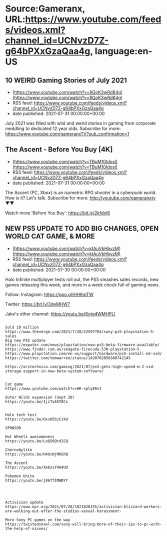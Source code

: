 # Source:Gameranx, URL:https://www.youtube.com/feeds/videos.xml?channel_id=UCNvzD7Z-g64bPXxGzaQaa4g, language:en-US

## 10 WEIRD Gaming Stories of July 2021
 - [https://www.youtube.com/watch?v=8QoK3wRd84g](https://www.youtube.com/watch?v=8QoK3wRd84g)
 - RSS feed: https://www.youtube.com/feeds/videos.xml?channel_id=UCNvzD7Z-g64bPXxGzaQaa4g
 - date published: 2021-07-31 00:00:00+00:00

July 2021 was filled with wild and weird stories in gaming from corporate meddling to dedicated 12 year olds.
Subscribe for more: https://www.youtube.com/gameranxTV?sub_confirmation=1

## The Ascent - Before You Buy [4K]
 - [https://www.youtube.com/watch?v=TBuM10IdosI](https://www.youtube.com/watch?v=TBuM10IdosI)
 - RSS feed: https://www.youtube.com/feeds/videos.xml?channel_id=UCNvzD7Z-g64bPXxGzaQaa4g
 - date published: 2021-07-31 00:00:00+00:00

The Ascent (PC, Xbox) is an isometric RPG shooter in a cyberpunk world. How is it? Let's talk.
Subscribe for more: http://youtube.com/gameranxtv ▼▼


Watch more 'Before You Buy': https://bit.ly/2kfdxI6

## NEW PS5 UPDATE TO ADD BIG CHANGES, OPEN WORLD CAT GAME, & MORE
 - [https://www.youtube.com/watch?v=ktAuVkHbvzM](https://www.youtube.com/watch?v=ktAuVkHbvzM)
 - RSS feed: https://www.youtube.com/feeds/videos.xml?channel_id=UCNvzD7Z-g64bPXxGzaQaa4g
 - date published: 2021-07-30 00:00:00+00:00

Halo Infinite multiplayer tests roll out, the PS5 smashes sales records, new games releasing this week, and more in a week chock full of gaming news.

Follow:
 Instagram: https://goo.gl/HH6mTW​​​​​​​

Twitter: https://bit.ly/3deMHW7​​​​​​​

Jake's other channel: https://youtu.be/6ytg4WMHPLI



 ~~~~STORIES~~~~

Sold 10 million
https://www.theverge.com/2021/7/28/22597784/sony-ps5-playstation-5-sales
Big new PS5 update
https://exputer.com/news/playstation/new-ps5-beta-firmware-available/
https://www.finder.com.au/seagate-firecuda-530-playstation-5
https://www.playstation.com/en-us/support/hardware/ps5-install-m2-ssd/
https://twitter.com/tomwarren/status/1420702050388742145

https://arstechnica.com/gaming/2021/07/ps5-gets-high-speed-m-2-ssd-storage-support-in-new-beta-system-software/


Cat game
https://www.youtube.com/watch?v=8R-splyERsI

Outer Wilds expansion (Sept 28)
https://youtu.be/1jiTv65T0Cs


Halo tech test
https://youtu.be/Oxs05bjCzkU

SPONSOR

Hot Wheels awesomeness 
https://youtu.be/LoQ50QtdICQ

Chernobylite
https://youtu.be/H4UcWjMKGhQ

The Ascent
https://youtu.be/Xe6zxY4A4UU

Pokemon Unite 
https://youtu.be/j86TTIMWBYY




Activision update 
https://www.npr.org/2021/07/28/1021828155/activision-blizzard-workers-are-walking-out-after-the-studios-sexual-harassment-

More Sony PC games on the way
https://twistedvoxel.com/sony-will-bring-more-of-their-ips-to-pc-with-the-help-of-nixxes/

